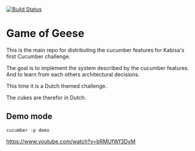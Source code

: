 [![Build Status](https://travis-ci.org/matthijsgroen/game-of-geese.svg?branch=master)](https://travis-ci.org/matthijsgroen/game-of-geese)

Game of Geese
=============

This is the main repo for distributing the cucumber features for
Kabisa's first Cucumber challenge.

The goal is to implement the system described by the cucumber features.
And to learn from each others architectural decisions.

This time it is a Dutch themed challenge.

The cukes are therefor in Dutch.


Demo mode
---------

`cucumber -p demo`

https://www.youtube.com/watch?v=bRMUfWf3DvM
